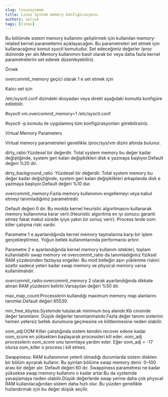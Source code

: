 ```yaml
---
slug: linuxsysmem
title: Linux System memory konfigürasyonu.
authors: selcuk
tags: [linux]
---
```



Bu bölümde sistem memory kullanımı geliştirmek için kullanılan memory-related kernel parametlerini açıklayacağım. Bu parametreleri set etmek için kullanacağımız komut sysctl komutudur. Set edeceğimiz değerler /proc dizininde yer alır.Memory kullanımını basit olarak bir veya daha fazla kernel parametrelerini set ederek düzenleyebiliriz.

<!-- truncate -->

Örnek

overcommit_memory geçici olarak 1 e set etmek için

Kalıcı set için

/etc/sysctl.conf dizindeki dosyadan veya direkt aşağıdaki komutla konfigüre edilebilir.

#sysctl vm.overcommit_memory=1 /etc/sysctl.conf

#sysctl -p komutu ile uygulanmış tüm konfigürasyonları görebilirsiniz.

Virtual Memory Parameters

Virtual memory parametreleri genellikle /proc/sys/vm dizini altında bulunur.

dirty_ratio:Yüzdesel bir değerdir. Total system memory bu değer kadar değiştiğinde, system geri kalan değişiklikleri disk e yazmaya başlıyor.Default değeri %20 dir.

dirty_background_ratio :Yüzdesel bir değerdir. Total system memory bu değer kadar değiştiğinde, system geri kalan değişiklikleri arkaplanda disk e yazmaya başlıyor.Default değeri %10 dur.

overcommit_memory:Fazla memory kullanımını engellemeyi veya kabul etmeyi tanımladığımız parametredir.

Default değeri 0 dır. Bu modda kernel heuristic algoritmasını kullanarak memory kullanımına karar verir.(Heuristic algoritma en iyi sonucu garanti etmez fakat makul sürede iyiye yakın bir sonuç verir). Process lerde oom killer çalışma riski vardır.

Parametre 1 e ayarlandığında kernel memory taşmalarına karşı bir işlem gerçekleştirmez. Yoğun bellek kullanımlarında performansı artırır.

Parametre 2 e ayarlandığında kernel memory kullanım istekleri, toplam kullanılabilir swap memory ve overcommit_ratio da tanımladığımız fiziksel RAM yüzdesinden fazlaysa engeller. Bu mod belleğin aşırı yüklenme riskini azaltır sadece yeteri kadar swap memory ve physical memory varsa kullanılmalıdır.

overcommit_radio:overcommit_memory 2 olarak ayarlandığında dikkate alınan RAM yüzdesini belirtir.Varsayılan değeri %50 dir.

max_map_count:Processlerin kullandığı maximum memory map alanlarını tanımlar.Default değeri 65530.

min_free_kbytes:Systemde tutulacak minimum boş alandır.Kb cinsinde değer tanımlanır. Düşük değerler tanımlanmalıdır.Fazla değer tanımı sistemin hemen yetersiz bellek durumuna geçmesine ve kilitlenmesine neden olabilir.

oom_adj:OOM Killer çalıştığında sistem kendini recover edene kadar oom_score en yüksekten başlayarak processleri kill eder. oom_adj processlerin oom_score unu tanımlaya yardım eder. Eğer oom_adj = -17 olursa oom_killer o process i kill etmez.

Swappiness: RAM kullanımının yeterli olmadığı durumlarda sistem diskten bir bölüm ayırarak kullanır. Bu ayırılan bölüme swap memory denir. 0–100 arası bir değer alır. Default değeri 60 dır. Swappiness parametresi ne kadar yüksekse swap memory kullanımı o kadar artar.Bu da systemde yavaşlamaya neden olabilir.Düşük değerlerde swap yerine daha çok physcal RAM kullanılacağından sistem daha hızlı olur. Bu yüzden genellikle hızlandırmak için bu değer düşük seçilir.